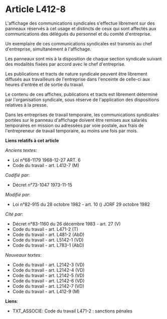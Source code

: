 # Article L412-8

L'affichage des communications syndicales s'effectue librement sur des panneaux réservés à cet usage et distincts de ceux qui
sont affectés aux communications des délégués du personnel et du comité d'entreprise.

Un exemplaire de ces communications syndicales est transmis au chef d'entreprise, simultanément à l'affichage.

Les panneaux sont mis à la disposition de chaque section syndicale suivant des modalités fixées par accord avec le chef
d'entreprise.

Les publications et tracts de nature syndicale peuvent être librement diffusés aux travailleurs de l'entreprise dans
l'enceinte de celle-ci aux heures d'entrée et de sortie du travail.

Le contenu de ces affiches, publications et tracts est librement déterminé par l'organisation syndicale, sous réserve de
l'application des dispositions relatives à la presse.

Dans les entreprises de travail temporaire, les communications syndicales portées sur le panneau d'affichage doivent être
remises aux salariés temporaires en mission ou adressées par voie postale, aux frais de l'entrepreneur de travail temporaire,
au moins une fois par mois.

**Liens relatifs à cet article**

_Anciens textes_:

  - Loi n°68-1179 1968-12-27 ART. 6
  - Code du travail - art. L412-7 (M)

_Codifié par_:

  - Décret n°73-1047 1973-11-15

_Modifié par_:

  - Loi n°82-915 du 28 octobre 1982 - art. 10 () JORF 29 octobre 1982

_Cité par_:

  - Décret n°83-1160 du 26 décembre 1983 - art. 27 (V)
  - Code du travail - art. L471-2 (T)
  - Code du travail - art. L481-2 (AbD)
  - Code du travail - art. L5142-1 (VD)
  - Code du travail - art. L783-1 (AbD)

_Nouveaux textes_:

  - Code du travail - art. L2142-3 (VD)
  - Code du travail - art. L2142-4 (VD)
  - Code du travail - art. L2142-5 (VD)
  - Code du travail - art. L2142-6 (VD)
  - Code du travail - art. L2142-7 (VD)
  - Code du travail - art. L412-9 (M)

**Liens**:

  - TXT_ASSOCIE: Code du travail L471-2 : sanctions pénales
